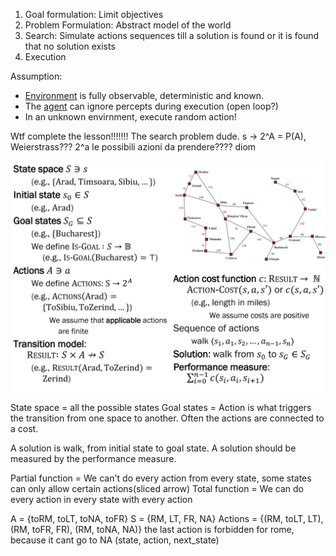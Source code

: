 1. Goal formulation: Limit objectives
2. Problem Formulation: Abstract model of the world
3. Search: Simulate actions sequences till a solution is found or it is found that no solution exists
4. Execution

Assumption:
- [Environment](Environment.md) is fully observable, deterministic and known.
- The [agent](Agent.md) can ignore percepts during execution (open loop?)
- In an unknown envirnment, execute random action!

Wtf complete the lesson!!!!!!! The search problem dude.
s -> 2^A = P(A), Weierstrass???
2^a le possibili azioni da prendere???? diom

![](../z_images/Pasted%20image%2020230303143326.png)

State space = all the possible states
Goal states =
Action is what triggers the transition from one space to another.
Often the actions are connected to a cost.

A solution is walk, from initial state to goal state.
A solution should be measured by the performance measure.

Partial function = We can't do every action from every state, some states can only allow certain actions(sliced arrow)
Total function = We can do every action in every state with every action

A = {toRM, toLT, toNA, toFR}
S = {RM, LT, FR, NA}
Actions = {(RM, toLT, LT), (RM, toFR, FR), (RM, toNA, NA)} the last action is forbidden for rome, because it cant go to NA
(state, action, next_state)

